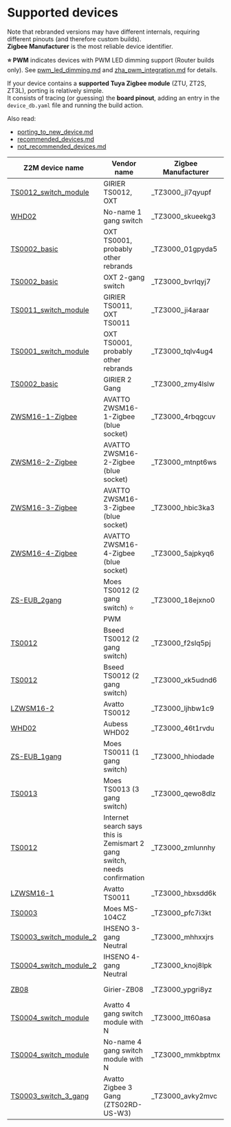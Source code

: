 # Supported devices

Note that rebranded versions may have different internals, requiring different pinouts (and therefore custom builds).  
**Zigbee Manufacturer** is the most reliable device identifier.

**⭐ PWM** indicates devices with PWM LED dimming support (Router builds only). See [pwm_led_dimming.md](pwm_led_dimming.md) and [zha_pwm_integration.md](zha_pwm_integration.md) for details.

If your device contains a **supported Tuya Zigbee module** (ZTU, ZT2S, ZT3L), porting is relatively simple.  
It consists of tracing (or guessing) the **board pinout**, adding an entry in the `device_db.yaml` file and running the build action. 

Also read:  
- [porting_to_new_device.md](./porting_to_new_device.md)
- [recommended_devices.md](./recommended_devices.md)
- [not_recommended_devices.md](./not_recommended_devices.md)

| Z2M device name | Vendor name | Zigbee Manufacturer | Type | Status | Issue |
| --- | --- | --- | --- | --- | --- |
| [TS0012_switch_module](https://www.zigbee2mqtt.io/devices/TS0012_switch_module.html) | GIRIER TS0012, OXT  | _TZ3000_jl7qyupf | router / end_device | Supported |    -  | 
| [WHD02](https://www.zigbee2mqtt.io/devices/WHD02.html) | No-name 1 gang switch  | _TZ3000_skueekg3 | router | Supported |    -  | 
| [TS0002_basic](https://www.zigbee2mqtt.io/devices/TS0002_basic.html) | OXT TS0001, probably other rebrands  | _TZ3000_01gpyda5 | router | Supported |   [link](https://github.com/romasku/tuya-zigbee-switch/issues/6)  | 
| [TS0002_basic](https://www.zigbee2mqtt.io/devices/TS0002_basic.html) | OXT 2-gang switch  | _TZ3000_bvrlqyj7 | router | Supported |   [link](https://github.com/romasku/tuya-zigbee-switch/issues/49)  | 
| [TS0011_switch_module](https://www.zigbee2mqtt.io/devices/TS0011_switch_module.html) | GIRIER TS0011, OXT TS0011  | _TZ3000_ji4araar | router / end_device | Supported |   [link](https://github.com/romasku/tuya-zigbee-switch/issues/4)  | 
| [TS0001_switch_module](https://www.zigbee2mqtt.io/devices/TS0001_switch_module.html) | OXT TS0001, probably other rebrands  | _TZ3000_tqlv4ug4 | router | Supported |   [link](https://github.com/romasku/tuya-zigbee-switch/issues/6)  | 
| [TS0002_basic](https://www.zigbee2mqtt.io/devices/TS0002_basic.html) | GIRIER 2 Gang  | _TZ3000_zmy4lslw | router | Supported |   [link](https://github.com/romasku/tuya-zigbee-switch/issues/29)  | 
| [ZWSM16-1-Zigbee](https://www.zigbee2mqtt.io/devices/ZWSM16-1-Zigbee.html) | AVATTO ZWSM16-1-Zigbee (blue socket)  | _TZ3000_4rbqgcuv | router | Supported |   [link](https://github.com/romasku/tuya-zigbee-switch/issues/9)  | 
| [ZWSM16-2-Zigbee](https://www.zigbee2mqtt.io/devices/ZWSM16-2-Zigbee.html) | AVATTO ZWSM16-2-Zigbee (blue socket)  | _TZ3000_mtnpt6ws | router | Supported |   [link](https://github.com/romasku/tuya-zigbee-switch/issues/9)  | 
| [ZWSM16-3-Zigbee](https://www.zigbee2mqtt.io/devices/ZWSM16-3-Zigbee.html) | AVATTO ZWSM16-3-Zigbee (blue socket)  | _TZ3000_hbic3ka3 | router | Supported |   [link](https://github.com/romasku/tuya-zigbee-switch/issues/56)  | 
| [ZWSM16-4-Zigbee](https://www.zigbee2mqtt.io/devices/ZWSM16-4-Zigbee.html) | AVATTO ZWSM16-4-Zigbee (blue socket)  | _TZ3000_5ajpkyq6 | router | Supported |   [link](https://github.com/romasku/tuya-zigbee-switch/issues/9)  | 
| [ZS-EUB_2gang](https://www.zigbee2mqtt.io/devices/ZS-EUB_2gang.html) | Moes TS0012 (2 gang switch) ⭐ PWM  | _TZ3000_18ejxno0 | router / end_device | Supported |   [link](https://github.com/romasku/tuya-zigbee-switch/issues/14)  | 
| [TS0012](https://www.zigbee2mqtt.io/devices/TS0012.html) | Bseed TS0012 (2 gang switch)  | _TZ3000_f2slq5pj | router / end_device | Supported |   [link](https://github.com/romasku/tuya-zigbee-switch/pull/23)  | 
| [TS0012](https://www.zigbee2mqtt.io/devices/TS0012.html) | Bseed TS0012 (2 gang switch)  | _TZ3000_xk5udnd6 | router / end_device | Supported |   [link](https://github.com/romasku/tuya-zigbee-switch/issues/51)  | 
| [LZWSM16-2](https://www.zigbee2mqtt.io/devices/LZWSM16-2.html) | Avatto TS0012  | _TZ3000_ljhbw1c9 | router / end_device | Supported |   [link](https://github.com/romasku/tuya-zigbee-switch/issues/16)  | 
| [WHD02](https://www.zigbee2mqtt.io/devices/WHD02.html) | Aubess WHD02  | _TZ3000_46t1rvdu | router / end_device | Supported |   [link](https://github.com/romasku/tuya-zigbee-switch/issues/18)  | 
| [ZS-EUB_1gang](https://www.zigbee2mqtt.io/devices/ZS-EUB_1gang.html) | Moes TS0011 (1 gang switch)  | _TZ3000_hhiodade | router / end_device | Supported |   [link](https://github.com/romasku/tuya-zigbee-switch/issues/14)  | 
| [TS0013](https://www.zigbee2mqtt.io/devices/TS0013.html) | Moes TS0013 (3 gang switch)  | _TZ3000_qewo8dlz | router / end_device | Supported |   [link](https://github.com/romasku/tuya-zigbee-switch/issues/14)  | 
| [TS0012](https://www.zigbee2mqtt.io/devices/TS0012.html) | Internet search says this is Zemismart 2 gang switch, needs confirmation  | _TZ3000_zmlunnhy | router / end_device | In progress |   [link](https://github.com/romasku/tuya-zigbee-switch/issues/19)  | 
| [LZWSM16-1](https://www.zigbee2mqtt.io/devices/LZWSM16-1.html) | Avatto TS0011  | _TZ3000_hbxsdd6k | router / end_device | Supported |   [link](https://github.com/romasku/tuya-zigbee-switch/issues/16)  | 
| [TS0003](https://www.zigbee2mqtt.io/devices/TS0003.html) | Moes MS-104CZ  | _TZ3000_pfc7i3kt | router | Supported |    -  | 
| [TS0003_switch_module_2](https://www.zigbee2mqtt.io/devices/TS0003_switch_module_2.html) | IHSENO 3-gang Neutral  | _TZ3000_mhhxxjrs | router | Supported |   [link](https://github.com/romasku/tuya-zigbee-switch/issues/85)  | 
| [TS0004_switch_module_2](https://www.zigbee2mqtt.io/devices/TS0004_switch_module_2.html) | IHSENO 4-gang Neutral  | _TZ3000_knoj8lpk | router | Supported |   [link](https://github.com/romasku/tuya-zigbee-switch/issues/105)  | 
| [ZB08](https://www.zigbee2mqtt.io/devices/ZB08.html) | Girier-ZB08  | _TZ3000_ypgri8yz | router / end_device | Supported |   [link](https://github.com/romasku/tuya-zigbee-switch/issues/37)  | 
| [TS0004_switch_module](https://www.zigbee2mqtt.io/devices/TS0004_switch_module.html) | Avatto 4 gang switch module with N  | _TZ3000_ltt60asa | router | WIP, check issue for current status. |   [link](https://github.com/romasku/tuya-zigbee-switch/issues/42)  | 
| [TS0004_switch_module](https://www.zigbee2mqtt.io/devices/TS0004_switch_module.html) | No-name 4 gang switch module with N  | _TZ3000_mmkbptmx | router | Untested |   [link](https://github.com/romasku/tuya-zigbee-switch/issues/66)  | 
| [TS0003_switch_3_gang](https://www.zigbee2mqtt.io/devices/TS0003_switch_3_gang.html) | Avatto Zigbee 3 Gang (ZTS02RD-US-W3)  | _TZ3000_avky2mvc | router | WIP, expiremntal, see issue. |   [link](https://github.com/romasku/tuya-zigbee-switch/issues/41)  | 

